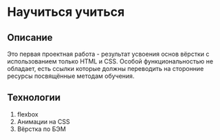 # Научиться учиться

## Описание

Это первая проектная работа - результат усвоения основ вёрстки с использованием только HTML и CSS.
Особой функциональностью не обладает, есть ссылки которые должны переводить на сторонние ресурсы посвящённые методам обучения.

## Технологии

1. flexbox
2. Анимации на CSS
3. Вёрстка по БЭМ
